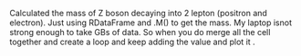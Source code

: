 Calculated the mass of Z boson decaying into 2 lepton (positron and electron). 
Just using RDataFrame and .M() to get the mass. 
My laptop isnot strong enough to take GBs of data. So when you do merge all the cell together and create a loop and keep adding the value and plot it . 

